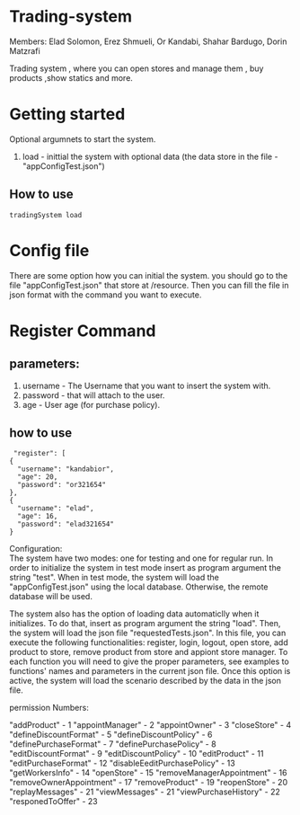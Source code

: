 # Trading-system

Members:
Elad Solomon,
Erez Shmueli,
Or Kandabi,
Shahar Bardugo,
Dorin Matzrafi

Trading system , where you can open stores and manage them , buy products ,show statics and more.


# Getting started
Optional argumnets to start the system.
1. load - inittial the system with optional data (the data  store in the file -"appConfigTest.json")
## How to use
    tradingSystem load



# Config file
There are some option how you can initial the system.
you should go to the file "appConfigTest.json" that store at /resource.
Then you can fill the file in json format with the command you want to execute.

# Register Command
## parameters:
1. username - The Username that you want to insert the system with.
2. password - that will attach to the user.
3. age - User age (for purchase policy).
## how to use
     "register": [
    {
      "username": "kandabior",
      "age": 20,
      "password": "or321654"
    },
    {
      "username": "elad",
      "age": 16,
      "password": "elad321654"
    }




Configuration:  
The system have two modes: one for testing and one for regular run. In order to initialize the system in test mode insert as program argument the string "test". When in test mode, the system will load the "appConfigTest.json" using the local database. Otherwise, the remote database will be used.  
  


The system also has the option of loading data automaticlly when it initializes. To do that, insert as program argument the string "load".
Then, the system will load the json file "requestedTests.json".  In this file, you can execute the following functionalities: register, login, logout, open store, add product to store, remove product from store and appiont store manager. To each function you will need to give the proper parameters, see examples to functions' names and parameters in the current json file. Once this option is active, the system will load the scenario described by the data in the json file.

permission Numbers:


"addProduct" - 1
"appointManager" - 2
"appointOwner" - 3
"closeStore" - 4
"defineDiscountFormat" - 5
"defineDiscountPolicy" - 6
"definePurchaseFormat" - 7
"definePurchasePolicy" - 8
"editDiscountFormat" - 9
"editDiscountPolicy" - 10
"editProduct" - 11
"editPurchaseFormat" - 12
"disableEeditPurchasePolicy" - 13
"getWorkersInfo" - 14
"openStore" - 15
"removeManagerAppointment" - 16
"removeOwnerAppointment" - 17
"removeProduct" - 19
"reopenStore" - 20
"replayMessages" - 21
"viewMessages" - 21
"viewPurchaseHistory" - 22
"responedToOffer" - 23


